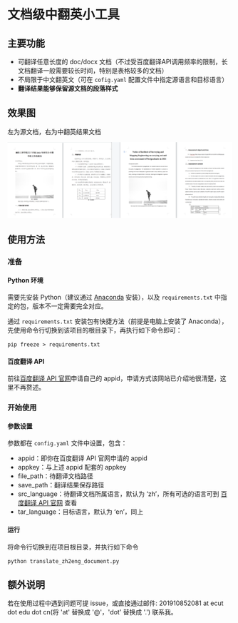 # 文档级中翻英小工具
## 主要功能
- 可翻译任意长度的 doc/docx 文档（不过受百度翻译API调用频率的限制，长文档翻译一般需要较长时间，特别是表格较多的文档）
- 不局限于中文翻英文（可在 `cofig.yaml` 配置文件中指定源语言和目标语言）
- **翻译结果能够保留源文档的段落样式**

## 效果图

左为源文档，右为中翻英结果文档

![](translation.png)

## 使用方法
### 准备

#### Python 环境

需要先安装 Python（建议通过 [Anaconda](https://www.anaconda.com/) 安装），以及 `requirements.txt` 中指定的包，版本不一定需要完全对应。

通过 `requirements.txt` 安装包有快捷方法（前提是电脑上安装了 Anaconda），先使用命令行切换到该项目的根目录下，再执行如下命令即可：

```shell
pip freeze > requirements.txt
```

#### 百度翻译 API

前往[百度翻译 API 官网](https://fanyi-api.baidu.com/product/113)申请自己的 appid，申请方式该网站已介绍地很清楚，这里不再赘述。

### 开始使用

#### 参数设置

参数都在 `config.yaml` 文件中设置，包含：

- appid：即你在百度翻译 API 官网申请的 appid
- appkey：与上述 appid 配套的 appkey
- file_path：待翻译文档路径
- save_path：翻译结果保存路径
- src_language：待翻译文档所属语言，默认为 ‘zh’，所有可选的语言可到 [百度翻译 API 官网](https://fanyi-api.baidu.com/product/113) 查看
- tar_language：目标语言，默认为 ‘en’，同上

#### 运行

将命令行切换到在项目根目录，并执行如下命令

```shell
python translate_zh2eng_document.py
```

## 额外说明

若在使用过程中遇到问题可提 issue，或直接通过邮件: 201910852081 at ecut dot edu dot cn(将 'at' 替换成 '@'，'dot' 替换成 '.') 联系我。

